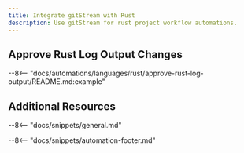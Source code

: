 ```yaml
---
title: Integrate gitStream with Rust
description: Use gitStream for rust project workflow automations.
---
```


## Approve Rust Log Output Changes

--8<-- "docs/automations/languages/rust/approve-rust-log-output/README.md:example"

## Additional Resources

--8<-- "docs/snippets/general.md"

--8<-- "docs/snippets/automation-footer.md"
